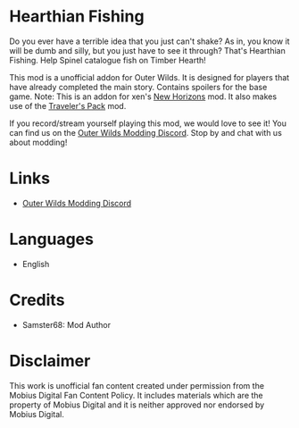 # Hearthian Fishing
Do you ever have a terrible idea that you just can't shake? As in, you know it will be dumb and silly, but you just have to see it through? That's Hearthian Fishing. Help Spinel catalogue fish on Timber Hearth!

This mod is a unofficial addon for Outer Wilds. It is designed for players that have already completed the main story. Contains spoilers for the base game. Note: This is an addon for xen's [New Horizons](https://outerwildsmods.com/mods/newhorizons/) mod. It also makes use of the [Traveler's Pack](https://outerwildsmods.com/mods/travelerspack/) mod.

If you record/stream yourself playing this mod, we would love to see it! You can find us on the [Outer Wilds Modding Discord](https://discord.gg/MvbCbBz6Q6). Stop by and chat with us about modding!

# Links
- [Outer Wilds Modding Discord](https://discord.gg/MvbCbBz6Q6)

# Languages
- English

# Credits
- Samster68: Mod Author

# Disclaimer
This work is unofficial fan content created under permission from the Mobius Digital Fan Content Policy.
It includes materials which are the property of Mobius Digital and it is neither approved nor endorsed by Mobius Digital.
